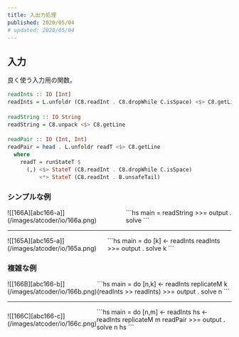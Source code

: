 ```yaml
---
title: 入出力処理
published: 2020/05/04
# updated: 2020/05/04
---
```


## 入力

良く使う入力用の関数。

```hs
readInts :: IO [Int]
readInts = L.unfoldr (C8.readInt . C8.dropWhile C.isSpace) <$> C8.getLine

readString :: IO String
readString = C8.unpack <$> C8.getLine

readPair :: IO (Int, Int)
readPair = head . L.unfoldr readT <$> C8.getLine
  where
    readT = runStateT $
      (,) <$> StateT (C8.readInt . C8.dropWhile C.isSpace)
          <*> StateT (C8.readInt . B.unsafeTail)
```

### シンプルな例

[abc165-a]: https://atcoder.jp/contests/abc165/tasks/abc165_a
[abc166-a]: https://atcoder.jp/contests/abc166/tasks/abc166_a

<div style="display: flex; justify-content: space-evenly; align-items: center;">
<div>![[166A][abc166-a]](/images/atcoder/io/166a.png)</div>
<div>
```hs
main = readString >>= output . solve
```
</div>
</div>

---

<div style="display: flex; justify-content: space-evenly; align-items: center;">
<div>![[165A][abc165-a]](/images/atcoder/io/165a.png)</div>
<div>
```hs
main = do
  [k] <- readInts
  readInts >>= output . solve k
```
</div>
</div>

### 複雑な例

[abc166-b]: https://atcoder.jp/contests/abc166/tasks/abc166_b
[abc166-c]: https://atcoder.jp/contests/abc166/tasks/abc166_c

<div style="display: flex; justify-content: space-evenly; align-items: center;">
<div>![[166B][abc166-b]](/images/atcoder/io/166b.png)</div>
<div>
```hs
main = do
  [n,k] <- readInts
  replicateM k (readInts >> readInts) >>= output . solve n
```
</div>
</div>

---

<div style="display: flex; justify-content: space-evenly; align-items: center;">
<div>![[166C][abc166-c]](/images/atcoder/io/166c.png)</div>
<div>
```hs
main = do
  [n,m] <- readInts
  hs <- readInts
  replicateM m readPair >>= output . solve n hs
```
</div>
</div>